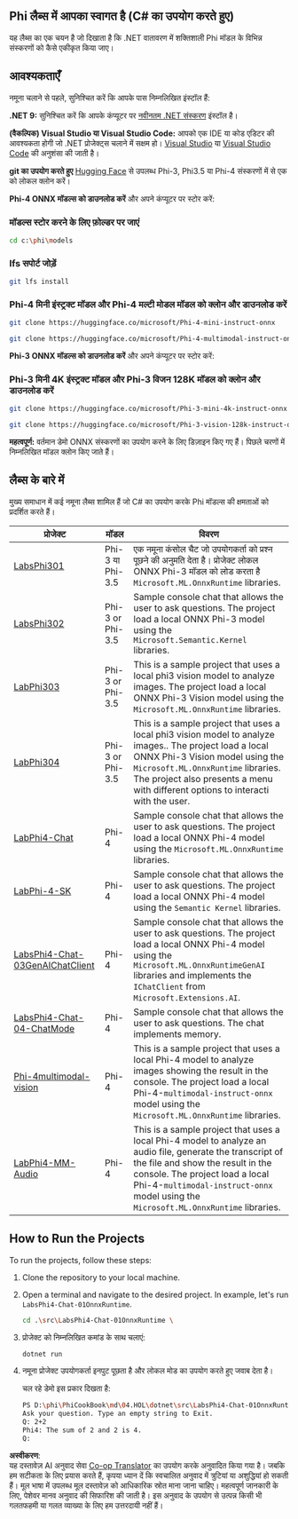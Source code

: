 <!--
CO_OP_TRANSLATOR_METADATA:
{
  "original_hash": "f0e3a4453db505856d5d991285dd6001",
  "translation_date": "2025-04-04T19:14:21+00:00",
  "source_file": "md\\04.HOL\\dotnet\\readme.md",
  "language_code": "hi"
}
-->
## Phi लैब्स में आपका स्वागत है (C# का उपयोग करते हुए)

यह लैब्स का एक चयन है जो दिखाता है कि .NET वातावरण में शक्तिशाली Phi मॉडल के विभिन्न संस्करणों को कैसे एकीकृत किया जाए।

## आवश्यकताएँ

नमूना चलाने से पहले, सुनिश्चित करें कि आपके पास निम्नलिखित इंस्टॉल हैं:

**.NET 9:** सुनिश्चित करें कि आपके कंप्यूटर पर [नवीनतम .NET संस्करण](https://dotnet.microsoft.com/download/dotnet?WT.mc_id=aiml-137032-kinfeylo) इंस्टॉल है।

**(वैकल्पिक) Visual Studio या Visual Studio Code:** आपको एक IDE या कोड एडिटर की आवश्यकता होगी जो .NET प्रोजेक्ट्स चलाने में सक्षम हो। [Visual Studio](https://visualstudio.microsoft.com?WT.mc_id=aiml-137032-kinfeylo) या [Visual Studio Code](https://code.visualstudio.com?WT.mc_id=aiml-137032-kinfeylo) की अनुशंसा की जाती है।

**git का उपयोग करते हुए** [Hugging Face](https://huggingface.co/collections/lokinfey/phi-4-family-679c6f234061a1ab60f5547c) से उपलब्ध Phi-3, Phi3.5 या Phi-4 संस्करणों में से एक को लोकल क्लोन करें।

**Phi-4 ONNX मॉडल्स को डाउनलोड करें** और अपने कंप्यूटर पर स्टोर करें:

### मॉडल्स स्टोर करने के लिए फ़ोल्डर पर जाएं

```bash
cd c:\phi\models
```

### lfs सपोर्ट जोड़ें

```bash
git lfs install 
```

### Phi-4 मिनी इंस्ट्रक्ट मॉडल और Phi-4 मल्टी मोडल मॉडल को क्लोन और डाउनलोड करें

```bash
git clone https://huggingface.co/microsoft/Phi-4-mini-instruct-onnx

git clone https://huggingface.co/microsoft/Phi-4-multimodal-instruct-onnx
```

**Phi-3 ONNX मॉडल्स को डाउनलोड करें** और अपने कंप्यूटर पर स्टोर करें:

### Phi-3 मिनी 4K इंस्ट्रक्ट मॉडल और Phi-3 विजन 128K मॉडल को क्लोन और डाउनलोड करें

```bash
git clone https://huggingface.co/microsoft/Phi-3-mini-4k-instruct-onnx

git clone https://huggingface.co/microsoft/Phi-3-vision-128k-instruct-onnx-cpu
```

**महत्वपूर्ण:** वर्तमान डेमो ONNX संस्करणों का उपयोग करने के लिए डिज़ाइन किए गए हैं। पिछले चरणों में निम्नलिखित मॉडल क्लोन किए जाते हैं।

## लैब्स के बारे में

मुख्य समाधान में कई नमूना लैब्स शामिल हैं जो C# का उपयोग करके Phi मॉडल्स की क्षमताओं को प्रदर्शित करते हैं।

| प्रोजेक्ट | मॉडल | विवरण |
| ------------ | -----------| ----------- |
| [LabsPhi301](../../../../../md/04.HOL/dotnet/src/LabsPhi301) | Phi-3 या Phi-3.5 | एक नमूना कंसोल चैट जो उपयोगकर्ता को प्रश्न पूछने की अनुमति देता है। प्रोजेक्ट लोकल ONNX Phi-3 मॉडल को लोड करता है `Microsoft.ML.OnnxRuntime` libraries. |
| [LabsPhi302](../../../../../md/04.HOL/dotnet/src/LabsPhi302) | Phi-3 or Phi-3.5 | Sample console chat that allows the user to ask questions. The project load a local ONNX Phi-3 model using the `Microsoft.Semantic.Kernel` libraries. |
| [LabPhi303](../../../../../md/04.HOL/dotnet/src/LabsPhi303) | Phi-3 or Phi-3.5 | This is a sample project that uses a local phi3 vision model to analyze images. The project load a local ONNX Phi-3 Vision model using the `Microsoft.ML.OnnxRuntime` libraries. |
| [LabPhi304](../../../../../md/04.HOL/dotnet/src/LabsPhi304) | Phi-3 or Phi-3.5 | This is a sample project that uses a local phi3 vision model to analyze images.. The project load a local ONNX Phi-3 Vision model using the `Microsoft.ML.OnnxRuntime` libraries. The project also presents a menu with different options to interacti with the user. | 
| [LabPhi4-Chat](../../../../../md/04.HOL/dotnet/src/LabsPhi4-Chat-01OnnxRuntime) | Phi-4 | Sample console chat that allows the user to ask questions. The project load a local ONNX Phi-4 model using the `Microsoft.ML.OnnxRuntime` libraries. |
| [LabPhi-4-SK](../../../../../md/04.HOL/dotnet/src/LabsPhi4-Chat-02SK) | Phi-4 | Sample console chat that allows the user to ask questions. The project load a local ONNX Phi-4 model using the `Semantic Kernel` libraries. |
| [LabsPhi4-Chat-03GenAIChatClient](../../../../../md/04.HOL/dotnet/src/LabsPhi4-Chat-03GenAIChatClient) | Phi-4 | Sample console chat that allows the user to ask questions. The project load a local ONNX Phi-4 model using the `Microsoft.ML.OnnxRuntimeGenAI` libraries and implements the `IChatClient` from `Microsoft.Extensions.AI`. |
| [LabsPhi4-Chat-04-ChatMode](../../../../../md/04.HOL/dotnet/src/LabsPhi4-Chat-04-ChatMode) | Phi-4 | Sample console chat that allows the user to ask questions. The chat implements memory. |
| [Phi-4multimodal-vision](../../../../../md/04.HOL/dotnet/src/LabsPhi4-MultiModal-01Images) | Phi-4 | This is a sample project that uses a local Phi-4 model to analyze images showing the result in the console. The project load a local Phi-4-`multimodal-instruct-onnx` model using the `Microsoft.ML.OnnxRuntime` libraries. |
| [LabPhi4-MM-Audio](../../../../../md/04.HOL/dotnet/src/LabsPhi4-MultiModal-02Audio) | Phi-4 |This is a sample project that uses a local Phi-4 model to analyze an audio file, generate the transcript of the file and show the result in the console. The project load a local Phi-4-`multimodal-instruct-onnx` model using the `Microsoft.ML.OnnxRuntime` libraries. |

## How to Run the Projects

To run the projects, follow these steps:

1. Clone the repository to your local machine.

1. Open a terminal and navigate to the desired project. In example, let's run `LabsPhi4-Chat-01OnnxRuntime`.

    ```bash
    cd .\src\LabsPhi4-Chat-01OnnxRuntime \
    ```

1. प्रोजेक्ट को निम्नलिखित कमांड के साथ चलाएं:

    ```bash
    dotnet run
    ```

1. नमूना प्रोजेक्ट उपयोगकर्ता इनपुट पूछता है और लोकल मोड का उपयोग करते हुए जवाब देता है।

   चल रहे डेमो इस प्रकार दिखता है:

   ```bash
   PS D:\phi\PhiCookBook\md\04.HOL\dotnet\src\LabsPhi4-Chat-01OnnxRuntime> dotnet run
   Ask your question. Type an empty string to Exit.
   Q: 2+2
   Phi4: The sum of 2 and 2 is 4.
   Q:
   ```

**अस्वीकरण**:  
यह दस्तावेज़ AI अनुवाद सेवा [Co-op Translator](https://github.com/Azure/co-op-translator) का उपयोग करके अनुवादित किया गया है। जबकि हम सटीकता के लिए प्रयास करते हैं, कृपया ध्यान दें कि स्वचालित अनुवाद में त्रुटियां या अशुद्धियां हो सकती हैं। मूल भाषा में उपलब्ध मूल दस्तावेज़ को आधिकारिक स्रोत माना जाना चाहिए। महत्वपूर्ण जानकारी के लिए, पेशेवर मानव अनुवाद की सिफारिश की जाती है। इस अनुवाद के उपयोग से उत्पन्न किसी भी गलतफहमी या गलत व्याख्या के लिए हम उत्तरदायी नहीं हैं।